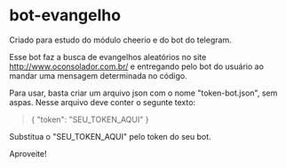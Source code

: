 # bot-evangelho

Criado para estudo do módulo cheerio e do bot do telegram.

Esse bot faz a busca de evangelhos aleatórios no site http://www.oconsolador.com.br/ e entregando pelo bot do usuário ao mandar uma mensagem determinada no código.

Para usar, basta criar um arquivo json com o nome "token-bot.json", sem aspas.
Nesse arquivo deve conter o segunte texto:

>{
>    "token": "SEU_TOKEN_AQUI"
>}

Substitua o "SEU_TOKEN_AQUI" pelo token do seu bot.

Aproveite!
